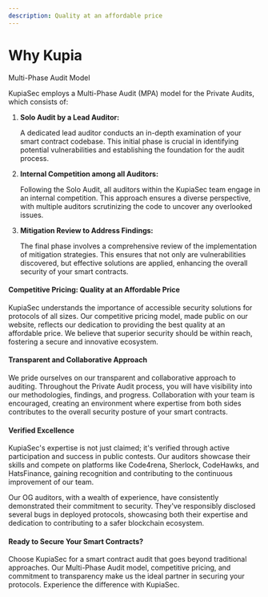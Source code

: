 ```yaml
---
description: Quality at an affordable price
---
```


# Why Kupia

Multi-Phase Audit Model

KupiaSec employs a Multi-Phase Audit (MPA) model for the Private Audits, which consists of:

1.  **Solo Audit by a Lead Auditor:**

    A dedicated lead auditor conducts an in-depth examination of your smart contract codebase. This initial phase is crucial in identifying potential vulnerabilities and establishing the foundation for the audit process.
2.  **Internal Competition among all Auditors:**

    Following the Solo Audit, all auditors within the KupiaSec team engage in an internal competition. This approach ensures a diverse perspective, with multiple auditors scrutinizing the code to uncover any overlooked issues.
3.  **Mitigation Review to Address Findings:**

    The final phase involves a comprehensive review of the implementation of mitigation strategies. This ensures that not only are vulnerabilities discovered, but effective solutions are applied, enhancing the overall security of your smart contracts.

#### Competitive Pricing: Quality at an Affordable Price

KupiaSec understands the importance of accessible security solutions for protocols of all sizes. Our competitive pricing model, made public on our website, reflects our dedication to providing the best quality at an affordable price. We believe that superior security should be within reach, fostering a secure and innovative ecosystem.

#### Transparent and Collaborative Approach

We pride ourselves on our transparent and collaborative approach to auditing. Throughout the Private Audit process, you will have visibility into our methodologies, findings, and progress. Collaboration with your team is encouraged, creating an environment where expertise from both sides contributes to the overall security posture of your smart contracts.

#### Verified Excellence

KupiaSec's expertise is not just claimed; it's verified through active participation and success in public contests. Our auditors showcase their skills and compete on platforms like Code4rena, Sherlock, CodeHawks, and HatsFinance, gaining recognition and contributing to the continuous improvement of our team.

Our OG auditors, with a wealth of experience, have consistently demonstrated their commitment to security. They've responsibly disclosed several bugs in deployed protocols, showcasing both their expertise and dedication to contributing to a safer blockchain ecosystem.

#### Ready to Secure Your Smart Contracts?

Choose KupiaSec for a smart contract audit that goes beyond traditional approaches. Our Multi-Phase Audit model, competitive pricing, and commitment to transparency make us the ideal partner in securing your protocols. Experience the difference with KupiaSec.
